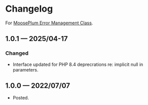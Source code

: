 # Changelog

For [MoosePlum Error Management Class](https://github.com/Mootly/mp_errors).

## 1.0.1 — 2025/04-17

### Changed

* Interface updated for PHP 8.4 deprecrations re: implicit null in parameters.

## 1.0.0 — 2022/07/07

* Posted.

